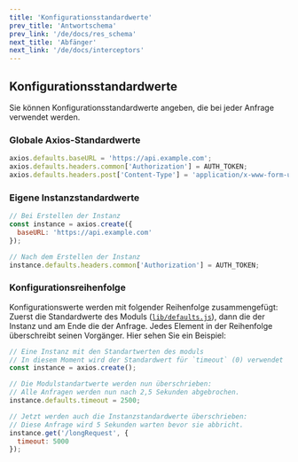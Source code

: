 ```yaml
---
title: 'Konfigurationsstandardwerte'
prev_title: 'Antwortschema'
prev_link: '/de/docs/res_schema'
next_title: 'Abfänger'
next_link: '/de/docs/interceptors'
---
```


## Konfigurationsstandardwerte

Sie können Konfigurationsstandardwerte angeben, die bei jeder Anfrage verwendet werden.

### Globale Axios-Standardwerte

```js
axios.defaults.baseURL = 'https://api.example.com';
axios.defaults.headers.common['Authorization'] = AUTH_TOKEN;
axios.defaults.headers.post['Content-Type'] = 'application/x-www-form-urlencoded';
```

### Eigene Instanzstandardwerte

```js
// Bei Erstellen der Instanz
const instance = axios.create({
  baseURL: 'https://api.example.com'
});

// Nach dem Erstellen der Instanz
instance.defaults.headers.common['Authorization'] = AUTH_TOKEN;
```

### Konfigurationsreihenfolge

Konfigurationswerte werden mit folgender Reihenfolge zusammengefügt: Zuerst die Standardwerte des Moduls ([`lib/defaults.js`](https://github.com/axios/axios/blob/master/lib/defaults.js#L28)), dann die der Instanz und am Ende die der Anfrage. Jedes Element in der Reihenfolge überschreibt seinen Vorgänger. Hier sehen Sie ein Beispiel:

```js
// Eine Instanz mit den Standartwerten des moduls
// In diesem Moment wird der Standardwert für `timeout` (0) verwendet
const instance = axios.create();

// Die Modulstandartwerte werden nun überschrieben:
// Alle Anfragen werden nun nach 2,5 Sekunden abgebrochen.
instance.defaults.timeout = 2500;

// Jetzt werden auch die Instanzstandardwerte überschrieben:
// Diese Anfrage wird 5 Sekunden warten bevor sie abbricht.
instance.get('/longRequest', {
  timeout: 5000
});
```
